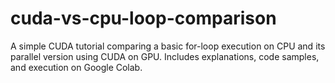# cuda-vs-cpu-loop-comparison
A simple CUDA tutorial comparing a basic for-loop execution on CPU and its parallel version using CUDA on GPU. Includes explanations, code samples, and execution on Google Colab.
